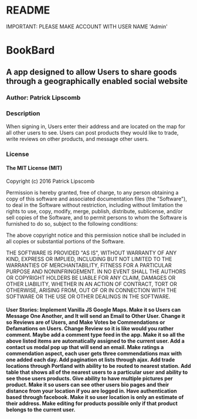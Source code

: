 # README

IMPORTANT: PLEASE MAKE ACCOUNT WITH USER NAME 'Admin'

# BookBard

## A app designed to allow Users to share goods through a geographically enabled social website

### Author: Patrick Lipscomb  

### Description

When signing in, Users enter their address and are located on the map for all other users to see. Users can post products they would like to trade, write reviews on other products, and message other users.

### License
#### The MIT License (MIT)
Copyright (c) 2016 Patrick Lipscomb

Permission is hereby granted, free of charge, to any person obtaining a copy of this software and associated documentation files (the "Software"), to deal in the Software without restriction, including without limitation the rights to use, copy, modify, merge, publish, distribute, sublicense, and/or sell copies of the Software, and to permit persons to whom the Software is furnished to do so, subject to the following conditions:

The above copyright notice and this permission notice shall be included in all copies or substantial portions of the Software.

THE SOFTWARE IS PROVIDED "AS IS", WITHOUT WARRANTY OF ANY KIND, EXPRESS OR IMPLIED, INCLUDING BUT NOT LIMITED TO THE WARRANTIES OF MERCHANTABILITY, FITNESS FOR A PARTICULAR PURPOSE AND NONINFRINGEMENT. IN NO EVENT SHALL THE AUTHORS OR COPYRIGHT HOLDERS BE LIABLE FOR ANY CLAIM, DAMAGES OR OTHER LIABILITY, WHETHER IN AN ACTION OF CONTRACT, TORT OR OTHERWISE, ARISING FROM, OUT OF OR IN CONNECTION WITH THE SOFTWARE OR THE USE OR OTHER DEALINGS IN THE SOFTWARE.

#### User Stories: Implement Vanilla JS Google Maps. Make it so Users can Message One Another, and It will send an Email to Other User. Change it so Reviews are of Users, and Make Votes be Commendations or Defamations on Users. Change Review so it is like would you rather comment. Maybe add a comment type feed in the app. Make it so all the above listed items are automatically assigned to the current user. Add a contact us modal pop up that will send an email. Make ratings a commendation aspect, each user gets three commendations max with one added each day. Add pagination ot lists through ajax. Add trade locations through Portland with ability to be routed to nearest station. Add table that shows all of the nearest users to a particular user and ability to see those users products. Give ability to have multiple pictures per product. Make it so users can see other users bio pages and their distance from your location if you are logged in. Have authentication based through facebook. Make it so user location is only an estimate of their address. Make editing for products possible only if that product belongs to the current user.
